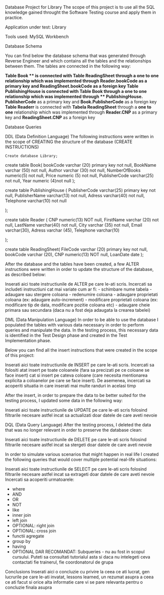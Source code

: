 Database Project for Library
The scope of this project is to use all the SQL knowledge gained throught the Software Testing course and apply them in practice.

Application under test: Library

Tools used: MySQL Workbench



Database Schema

You can find below the database schema that was generated through Reverse Engineer and which contains all the tables and the relationships between them.
The tables are connected in the following way:

**Table Book ** is connected with **Table ReadingSheet** through a **one to one** relationship which was implemented through **Reader.bookCode** as a primary key and **ReadingSheet.bookCode** as a foreign key
**Table PublishingHouse** is connected with **Table Book** through a **one to one** relationship which was implemented through ** PublishingHouse. PublisherCode** as a primary key and **Book.PublisherCode** as a foreign key
**Table Readerr** is connected with **Tabela ReadingSheet** through a **one to one** relationship which was implemented through **Reader.CNP** as a primary key and **ReadingSheet.CNP** as a foreign key

Database Queries

DDL (Data Definition Language)
The following instructions were written in the scope of CREATING the structure of the database (CREATE INSTRUCTIONS)

    Create database Library;
  
  create table Book(
  bookCode varchar (20) primary key not null,
  BookName varchar (50) not null,
  Author varchar (30) not null,
  NumberOfBooks numeric(5) not null,
  Price numeric (5) not null,
  PublisherCode varchar(25) not null,
  Year numeric (4)not null
  );
  
  create table PublishingHouse (
  PublisherCode varchar(25) primary key not null,
  PublisherName varchar(13) not null,
  Adress varchar(40) not null,
  Telephone varchar(10) not null

  );

  create table Reader (
  CNP numeric(13) NOT null,
  FirstName varchar (20) not null,
  LastName varchar(40) not null,
  City varchar (35) not null,
  Email varchar(30),
  Adress varchar (45),
  Telephone varchar(10)

  );

  create table ReadingSheet(
  FileCode varchar (20) primary key not null,
  bookCode varchar (20),
  CNP numeric(13) NOT null,
  LoanDate date 
  );


After the database and the tables have been created, a few ALTER instructions were written in order to update the structure of the database, as described below:

Inserati aici toate instructiunile de ALTER pe care le-ati scris. Incercati sa includeti instructiuni cat mai variate cum ar fi: - schimbare nume tabela - adaugare sau stergere coloana - redenumire coloana - adaugare proprietati coloana (ex: adaugare auto-increment) - modificare proprietati coloana (ex: modificare tip de data, modificare pozitie coloana etc) - adaugare cheie primara sau secundara (daca nu a fost deja adaugata la crearea tabelei)

DML (Data Manipulation Language)
In order to be able to use the database I populated the tables with various data necessary in order to perform queries and manipulate the data. In the testing process, this necessary data is identified in the Test Design phase and created in the Test Implementation phase.

Below you can find all the insert instructions that were created in the scope of this project:

Inserati aici toate instructiunile de INSERT pe care le-ati scris. Incercati sa folositi atat insert pe toate coloanele (fara sa precizati pe ce coloane se face insert) cat si insert pe cateva coloane (care necesita mentionarea explicita a coloanelor pe care se face insert). De asemenea, incercati sa acoperiti situatia in care inserati mai multe randuri in acelasi timp

After the insert, in order to prepare the data to be better suited for the testing process, I updated some data in the following way:

Inserati aici toate instructiunile de UPDATE pe care le-ati scris folosind filtrarile necesare astfel incat sa actualizati doar datele de care aveti nevoie

DQL (Data Query Language)
After the testing process, I deleted the data that was no longer relevant in order to preserve the database clean:

Inserati aici toate instructiunile de DELETE pe care le-ati scris folosind filtrarile necesare astfel incat sa stergeti doar datele de care aveti nevoie

In order to simulate various scenarios that might happen in real life I created the following queries that would cover multiple potential real-life situations:

Inserati aici toate instructiunile de SELECT pe care le-ati scris folosind filtrarile necesare astfel incat sa extrageti doar datele de care aveti nevoie Incercati sa acoperiti urmatoarele:
- where
- AND
- OR
- NOT
- like
- inner join
- left join
- OPTIONAL: right join
- OPTIONAL: cross join
- functii agregate
- group by
- having
- OPTIONAL DAR RECOMANDAT: Subqueries - nu au fost in scopul cursului. Puteti sa consultati tutorialul asta si daca nu intelegeti ceva contactati fie trainerul, fie coordonatorul de grupa

Conclusions
Inserati aici o concluzie cu privire la ceea ce ati lucrat, gen lucrurile pe care le-ati invatat, lessons learned, un rezumat asupra a ceea ce ati facut si orice alta informatie care vi se pare relevanta pentru o concluzie finala asupra 
